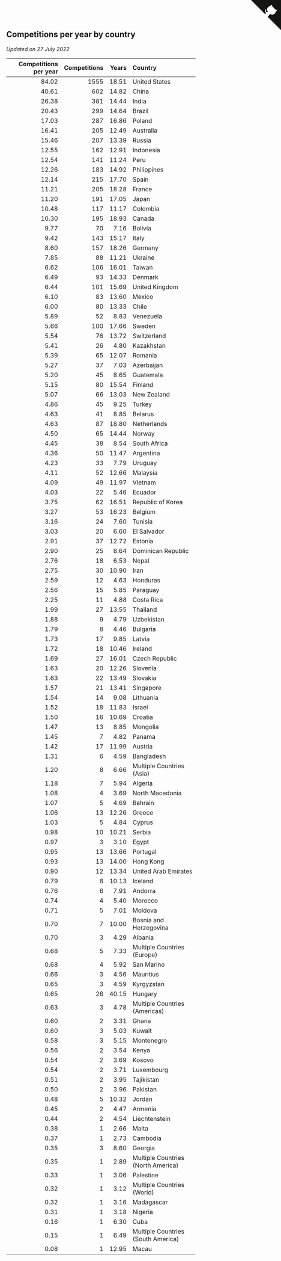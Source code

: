 ## Competitions per year by country

*Updated on 27 July 2022*

| Competitions per year | Competitions | Years | Country |
| ---: | ---: | ---: | :--- |
| 84.02 | 1555 | 18.51 | United States |
| 40.61 | 602 | 14.82 | China |
| 26.38 | 381 | 14.44 | India |
| 20.43 | 299 | 14.64 | Brazil |
| 17.03 | 287 | 16.86 | Poland |
| 16.41 | 205 | 12.49 | Australia |
| 15.46 | 207 | 13.39 | Russia |
| 12.55 | 162 | 12.91 | Indonesia |
| 12.54 | 141 | 11.24 | Peru |
| 12.26 | 183 | 14.92 | Philippines |
| 12.14 | 215 | 17.70 | Spain |
| 11.21 | 205 | 18.28 | France |
| 11.20 | 191 | 17.05 | Japan |
| 10.48 | 117 | 11.17 | Colombia |
| 10.30 | 195 | 18.93 | Canada |
| 9.77 | 70 | 7.16 | Bolivia |
| 9.42 | 143 | 15.17 | Italy |
| 8.60 | 157 | 18.26 | Germany |
| 7.85 | 88 | 11.21 | Ukraine |
| 6.62 | 106 | 16.01 | Taiwan |
| 6.49 | 93 | 14.33 | Denmark |
| 6.44 | 101 | 15.69 | United Kingdom |
| 6.10 | 83 | 13.60 | Mexico |
| 6.00 | 80 | 13.33 | Chile |
| 5.89 | 52 | 8.83 | Venezuela |
| 5.66 | 100 | 17.66 | Sweden |
| 5.54 | 76 | 13.72 | Switzerland |
| 5.41 | 26 | 4.80 | Kazakhstan |
| 5.39 | 65 | 12.07 | Romania |
| 5.27 | 37 | 7.03 | Azerbaijan |
| 5.20 | 45 | 8.65 | Guatemala |
| 5.15 | 80 | 15.54 | Finland |
| 5.07 | 66 | 13.03 | New Zealand |
| 4.86 | 45 | 9.25 | Turkey |
| 4.63 | 41 | 8.85 | Belarus |
| 4.63 | 87 | 18.80 | Netherlands |
| 4.50 | 65 | 14.44 | Norway |
| 4.45 | 38 | 8.54 | South Africa |
| 4.36 | 50 | 11.47 | Argentina |
| 4.23 | 33 | 7.79 | Uruguay |
| 4.11 | 52 | 12.66 | Malaysia |
| 4.09 | 49 | 11.97 | Vietnam |
| 4.03 | 22 | 5.46 | Ecuador |
| 3.75 | 62 | 16.51 | Republic of Korea |
| 3.27 | 53 | 16.23 | Belgium |
| 3.16 | 24 | 7.60 | Tunisia |
| 3.03 | 20 | 6.60 | El Salvador |
| 2.91 | 37 | 12.72 | Estonia |
| 2.90 | 25 | 8.64 | Dominican Republic |
| 2.76 | 18 | 6.53 | Nepal |
| 2.75 | 30 | 10.90 | Iran |
| 2.59 | 12 | 4.63 | Honduras |
| 2.56 | 15 | 5.85 | Paraguay |
| 2.25 | 11 | 4.88 | Costa Rica |
| 1.99 | 27 | 13.55 | Thailand |
| 1.88 | 9 | 4.79 | Uzbekistan |
| 1.79 | 8 | 4.46 | Bulgaria |
| 1.73 | 17 | 9.85 | Latvia |
| 1.72 | 18 | 10.46 | Ireland |
| 1.69 | 27 | 16.01 | Czech Republic |
| 1.63 | 20 | 12.26 | Slovenia |
| 1.63 | 22 | 13.49 | Slovakia |
| 1.57 | 21 | 13.41 | Singapore |
| 1.54 | 14 | 9.08 | Lithuania |
| 1.52 | 18 | 11.83 | Israel |
| 1.50 | 16 | 10.69 | Croatia |
| 1.47 | 13 | 8.85 | Mongolia |
| 1.45 | 7 | 4.82 | Panama |
| 1.42 | 17 | 11.99 | Austria |
| 1.31 | 6 | 4.59 | Bangladesh |
| 1.20 | 8 | 6.66 | Multiple Countries (Asia) |
| 1.18 | 7 | 5.94 | Algeria |
| 1.08 | 4 | 3.69 | North Macedonia |
| 1.07 | 5 | 4.69 | Bahrain |
| 1.06 | 13 | 12.26 | Greece |
| 1.03 | 5 | 4.84 | Cyprus |
| 0.98 | 10 | 10.21 | Serbia |
| 0.97 | 3 | 3.10 | Egypt |
| 0.95 | 13 | 13.66 | Portugal |
| 0.93 | 13 | 14.00 | Hong Kong |
| 0.90 | 12 | 13.34 | United Arab Emirates |
| 0.79 | 8 | 10.13 | Iceland |
| 0.76 | 6 | 7.91 | Andorra |
| 0.74 | 4 | 5.40 | Morocco |
| 0.71 | 5 | 7.01 | Moldova |
| 0.70 | 7 | 10.00 | Bosnia and Herzegovina |
| 0.70 | 3 | 4.29 | Albania |
| 0.68 | 5 | 7.33 | Multiple Countries (Europe) |
| 0.68 | 4 | 5.92 | San Marino |
| 0.66 | 3 | 4.56 | Mauritius |
| 0.65 | 3 | 4.59 | Kyrgyzstan |
| 0.65 | 26 | 40.15 | Hungary |
| 0.63 | 3 | 4.78 | Multiple Countries (Americas) |
| 0.60 | 2 | 3.31 | Ghana |
| 0.60 | 3 | 5.03 | Kuwait |
| 0.58 | 3 | 5.15 | Montenegro |
| 0.56 | 2 | 3.54 | Kenya |
| 0.54 | 2 | 3.69 | Kosovo |
| 0.54 | 2 | 3.71 | Luxembourg |
| 0.51 | 2 | 3.95 | Tajikistan |
| 0.50 | 2 | 3.96 | Pakistan |
| 0.48 | 5 | 10.32 | Jordan |
| 0.45 | 2 | 4.47 | Armenia |
| 0.44 | 2 | 4.54 | Liechtenstein |
| 0.38 | 1 | 2.66 | Malta |
| 0.37 | 1 | 2.73 | Cambodia |
| 0.35 | 3 | 8.60 | Georgia |
| 0.35 | 1 | 2.89 | Multiple Countries (North America) |
| 0.33 | 1 | 3.06 | Palestine |
| 0.32 | 1 | 3.12 | Multiple Countries (World) |
| 0.32 | 1 | 3.16 | Madagascar |
| 0.31 | 1 | 3.18 | Nigeria |
| 0.16 | 1 | 6.30 | Cuba |
| 0.15 | 1 | 6.49 | Multiple Countries (South America) |
| 0.08 | 1 | 12.95 | Macau |


<a href="https://github.com/jonatanklosko/wca_statistics" class="github-corner" aria-label="View source on Github"><svg width="80" height="80" viewBox="0 0 250 250" style="fill:#151513; color:#fff; position: absolute; top: 0; border: 0; right: 0;" aria-hidden="true"><path d="M0,0 L115,115 L130,115 L142,142 L250,250 L250,0 Z"></path><path d="M128.3,109.0 C113.8,99.7 119.0,89.6 119.0,89.6 C122.0,82.7 120.5,78.6 120.5,78.6 C119.2,72.0 123.4,76.3 123.4,76.3 C127.3,80.9 125.5,87.3 125.5,87.3 C122.9,97.6 130.6,101.9 134.4,103.2" fill="currentColor" style="transform-origin: 130px 106px;" class="octo-arm"></path><path d="M115.0,115.0 C114.9,115.1 118.7,116.5 119.8,115.4 L133.7,101.6 C136.9,99.2 139.9,98.4 142.2,98.6 C133.8,88.0 127.5,74.4 143.8,58.0 C148.5,53.4 154.0,51.2 159.7,51.0 C160.3,49.4 163.2,43.6 171.4,40.1 C171.4,40.1 176.1,42.5 178.8,56.2 C183.1,58.6 187.2,61.8 190.9,65.4 C194.5,69.0 197.7,73.2 200.1,77.6 C213.8,80.2 216.3,84.9 216.3,84.9 C212.7,93.1 206.9,96.0 205.4,96.6 C205.1,102.4 203.0,107.8 198.3,112.5 C181.9,128.9 168.3,122.5 157.7,114.1 C157.9,116.9 156.7,120.9 152.7,124.9 L141.0,136.5 C139.8,137.7 141.6,141.9 141.8,141.8 Z" fill="currentColor" class="octo-body"></path></svg></a><style>.github-corner:hover .octo-arm{animation:octocat-wave 560ms ease-in-out}@keyframes octocat-wave{0%,100%{transform:rotate(0)}20%,60%{transform:rotate(-25deg)}40%,80%{transform:rotate(10deg)}}@media (max-width:500px){.github-corner:hover .octo-arm{animation:none}.github-corner .octo-arm{animation:octocat-wave 560ms ease-in-out}}</style>
